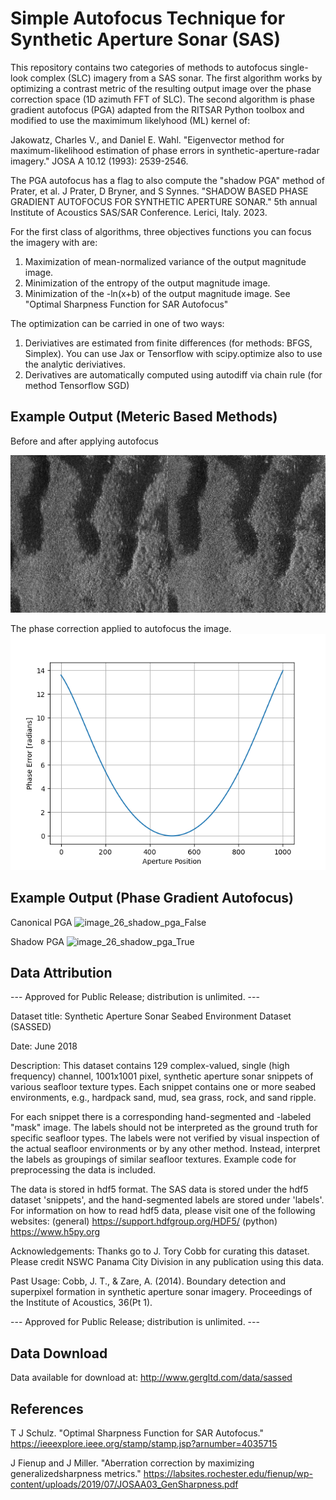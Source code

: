 # Simple Autofocus Technique for Synthetic Aperture Sonar (SAS)
This repository contains two categories of methods to autofocus single-look complex (SLC) imagery from a SAS sonar.  The first algorithm works by optimizing a contrast metric of the resulting output image over the phase correction space (1D azimuth FFT of SLC).  The second algorithm is phase gradient autofocus (PGA) adapted from the RITSAR Python toolbox and modified to use the maximimum likelyhood (ML) kernel of:

 Jakowatz, Charles V., and Daniel E. Wahl. "Eigenvector method for maximum-likelihood 
   estimation of phase errors in synthetic-aperture-radar imagery." 
   JOSA A 10.12 (1993): 2539-2546.

The PGA autofocus has a flag to also compute the "shadow PGA" method of Prater, et al.
J Prater, D Bryner, and S Synnes. "SHADOW BASED PHASE GRADIENT AUTOFOCUS FOR SYNTHETIC APERTURE SONAR." 5th annual Institute of Acoustics SAS/SAR Conference. Lerici, Italy. 2023.

For the first class of algorithms, three objectives functions you can focus the imagery with are:
1. Maximization of mean-normalized variance of the output magnitude image.  
2. Minimization of the entropy of the output magnitude image.
3. Minimization of the -ln(x+b) of the output magnitude image.  See "Optimal Sharpness Function for SAR Autofocus"

The optimization can be carried in one of two ways:
1. Deriviatives are estimated from finite differences (for methods: BFGS, Simplex). You can use Jax or Tensorflow with scipy.optimize also to use the analytic deriviatives.
2. Derivatives are automatically computed using autodiff via chain rule (for method Tensorflow SGD)

## Example Output (Meteric Based Methods)
Before and after applying autofocus

![Before and After Autofocus](https://raw.githubusercontent.com/isaacgerg/synthetic_aperture_sonar_autofocus/master/output_autofocus_before_and_after_44.png)

The phase correction applied to autofocus the image.
![Phase Correction](https://raw.githubusercontent.com/isaacgerg/synthetic_aperture_sonar_autofocus/master/output_phase_correction_44.png)

## Example Output (Phase Gradient Autofocus)
Canonical PGA
![image_26_shadow_pga_False](https://github.com/isaacgerg/synthetic_aperture_sonar_autofocus/assets/11971499/ac7d0896-9d6d-4cb3-abda-46131c201ffd)

Shadow PGA
![image_26_shadow_pga_True](https://github.com/isaacgerg/synthetic_aperture_sonar_autofocus/assets/11971499/cb98090f-3b2a-4cef-93d5-d4713709e9fc)


## Data Attribution
--- Approved for Public Release; distribution is unlimited. ---

Dataset title: Synthetic Aperture Sonar Seabed Environment Dataset (SASSED)

Date: June 2018

Description:
This dataset contains 129 complex-valued, single (high frequency) channel, 1001x1001 pixel, synthetic aperture sonar snippets of various seafloor texture types. Each snippet contains one or more seabed environments, e.g., hardpack sand, mud, sea grass, rock, and sand ripple. 

For each snippet there is a corresponding hand-segmented and -labeled "mask" image. The labels should not be interpreted as the ground truth for specific seafloor types. The labels were not verified by visual inspection of the actual seafloor environments or by any other method. Instead, interpret the labels as groupings of similar seafloor textures. 
Example code for preprocessing the data is included.

The data is stored in hdf5 format. The SAS data is stored under the hdf5 dataset 'snippets', and the hand-segmented labels are stored under 'labels'. For information on how to read hdf5 data, please visit one of the following websites: 
(general) https://support.hdfgroup.org/HDF5/
(python)  https://www.h5py.org 


Acknowledgements: 
Thanks go to J. Tory Cobb for curating this dataset. Please credit NSWC Panama City Division in any publication using this data.

Past Usage:
Cobb, J. T., & Zare, A. (2014). Boundary detection and superpixel formation in synthetic aperture sonar imagery. Proceedings of the Institute of Acoustics, 36(Pt 1).

--- Approved for Public Release; distribution is unlimited. --- 

## Data Download
Data available for download at: http://www.gergltd.com/data/sassed

## References

T J Schulz. "Optimal Sharpness Function for SAR Autofocus." https://ieeexplore.ieee.org/stamp/stamp.jsp?arnumber=4035715

J Fienup and J Miller. "Aberration correction by maximizing generalizedsharpness metrics." https://labsites.rochester.edu/fienup/wp-content/uploads/2019/07/JOSAA03_GenSharpness.pdf
